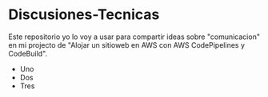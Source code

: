 # Discusiones-Tecnicas
Este repositorio yo lo voy a usar para compartir ideas sobre "comunicacion" en mi projecto de "Alojar un sitioweb en AWS con AWS CodePipelines y CodeBuild".

* Uno
* Dos
* Tres
